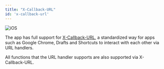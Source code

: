 ```yaml
---
title: "X-Callback-URL"
id: 'x-callback-url'
---
```


![iOS](/assets/apple.svg)

The app has full support for [X-Callback-URL](http://x-callback-url.com/), a standardized way for apps such as Google Chrome, Drafts and Shortcuts to interact with each other via URL handlers.

All functions that the URL handler supports are also supported via X-Callback-URL.
